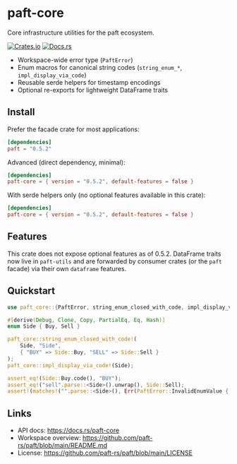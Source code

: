 paft-core
=========

Core infrastructure utilities for the paft ecosystem.

[![Crates.io](https://img.shields.io/crates/v/paft-core)](https://crates.io/crates/paft-core)
[![Docs.rs](https://docs.rs/paft-core/badge.svg)](https://docs.rs/paft-core)

- Workspace-wide error type (`PaftError`)
- Enum macros for canonical string codes (`string_enum_*`, `impl_display_via_code`)
- Reusable serde helpers for timestamp encodings
- Optional re-exports for lightweight DataFrame traits

Install
-------

Prefer the facade crate for most applications:

```toml
[dependencies]
paft = "0.5.2"
```

Advanced (direct dependency, minimal):

```toml
[dependencies]
paft-core = { version = "0.5.2", default-features = false }
```

With serde helpers only (no optional features available in this crate):
```toml
[dependencies]
paft-core = { version = "0.5.2", default-features = false }
```

Features
--------

This crate does not expose optional features as of 0.5.2. DataFrame traits now live in `paft-utils` and are forwarded by consumer crates (or the `paft` facade) via their own `dataframe` features.

Quickstart
----------

```rust
use paft_core::{PaftError, string_enum_closed_with_code, impl_display_via_code};

#[derive(Debug, Clone, Copy, PartialEq, Eq, Hash)]
enum Side { Buy, Sell }

paft_core::string_enum_closed_with_code!(
    Side, "Side",
    { "BUY" => Side::Buy, "SELL" => Side::Sell }
);
paft_core::impl_display_via_code!(Side);

assert_eq!(Side::Buy.code(), "BUY");
assert_eq!("sell".parse::<Side>().unwrap(), Side::Sell);
assert!(matches!("".parse::<Side>(), Err(PaftError::InvalidEnumValue { .. })));
```

Links
-----

- API docs: https://docs.rs/paft-core
- Workspace overview: https://github.com/paft-rs/paft/blob/main/README.md
- License: https://github.com/paft-rs/paft/blob/main/LICENSE
